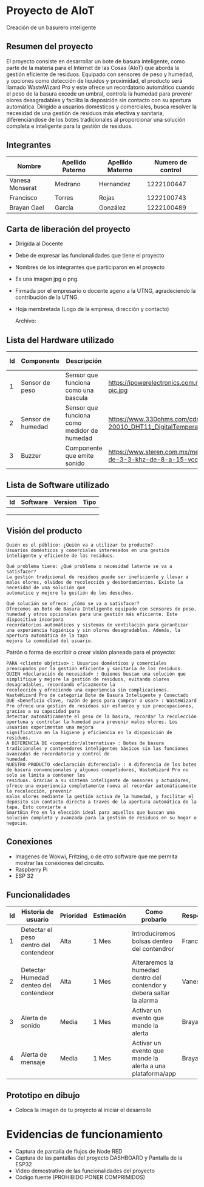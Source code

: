 # Proyecto de AIoT
Creación de un basurero inteligente 

## Resumen del proyecto
El proyecto consiste en desarrollar un bote de basura inteligente, como parte de la materia para el Internet de las Cosas (AIoT) que aborda la gestión eficiente de residuos. Equipado con sensores de peso y humedad, y opciones como detección de líquidos y proximidad, el producto será llamado WasteWizard Pro y este ofrece un recordatorio automático cuando el peso de la basura excede un umbral, controla la humedad para prevenir olores desagradables y facilita la deposición sin contacto con su apertura automática. Dirigido a usuarios domésticos y comerciales, busca resolver la necesidad de una gestión de residuos más efectiva y sanitaria, diferenciándose de los botes tradicionales al proporcionar una solución completa e inteligente para la gestión de residuos.

## Integrantes
|Nombre | Apellido Paterno | Apellido Materno |Numero de control|
|-|-|-|-|
|Vanesa Monserat|Medrano|Hernandez|1222100447|
|Francisco|Torres|Rojas|1222100743|
|Brayan Gael|García|González|1222100489|

## Carta de liberación del proyecto
- Dirigida al Docente
- Debe de expresar las funcionalidades que tiene el proyecto
- Nombres de los integrantes que participaron en el proyecto
- Es una imagen jpg o png.
- Firmada por el empresario o docente ageno a la UTNG, agradeciendo la contribución de la UTNG.
- Hoja membretada (Logo de la empresa, dirección y contacto)

  Archivo:

## Lista del Hardware utilizado 
| Id | Componente | Descripción | Imagen | Cantidad | Costo total |
|----|------------|-------------|--------|----------|-------------|
| 1 |Sensor de peso |Sensor que funciona como una bascula|  https://ipowerelectronics.com.mx/1193-large_default/sensor-de-peso-fuerza-celda-de-carga-50kg-galga-arduino-pic.jpg      | 1             |$66
| 2 |Sensor de humedad |Sensor que funciona como medidor de humedad      | https://www.330ohms.com/cdn/shop/products/photo_IC-20010_DHT11_DigitalTemperatureHumiditySensor_DHT11_01_700x700.png?v=1627344523         |   1          | $98
| 3 |Buzzer           |Componente que emite sonido             |  https://www.steren.com.mx/media/catalog/product/cache/bb0cad18a6adb5d17b0efd58f4201a2f/image/16427f1fb/buzzer-de-3-3-khz-de-8-a-15-vcc-con-se-al-de-tono-constante-de-85-db.jpg      |   1       |    $49         |

## Lista de Software utilizado
| Id | Software | Version | Tipo |
|----|----------|---------|------|
|    |          |         |      |
|    |          |         |      |
|    |          |         |      |

## Visión del producto
    Quién es el público: ¿Quién va a utilizar tu producto?
    Usuarios domésticos y comerciales interesados en una gestión inteligente y eficiente de los residuos.
    
    Qué problema tiene: ¿Qué problema o necesidad latente se va a satisfacer?
    La gestión tradicional de residuos puede ser ineficiente y llevar a malos olores, olvidos de recolección y desbordamientos. Existe la necesidad de una solución que 
    automatice y mejore la gestión de los desechos.
   
    Qué solución se ofrece: ¿Cómo se va a satisfacer?
    Ofrecemos un Bote de Basura Inteligente equipado con sensores de peso, humedad y otros opcionales para una gestión más eficiente. Este dispositivo incorpora 
    recordatorios automáticos y sistemas de ventilación para garantizar una experiencia higiénica y sin olores desagradables. Además, la apertura automática de la tapa 
    mejora la comodidad del usuario.

Patrón o forma de escribir o crear visión planeada para el proyecto: 

    PARA <cliente objetivo> : Usuarios domésticos y comerciales preocupados por la gestión eficiente y sanitaria de los residuos.
    QUIEN <declaración de necesidad> : Quienes buscan una solución que simplifique y mejore la gestión de residuos, evitando olores desagradables, recordando eficazmente la 
    recolección y ofreciendo una experiencia sin complicaciones.
    WasteWizard Pro de categoria Bote de Basura Inteligente y Conectado 
    QUE <beneficio clave, razón de peso para comprar o usar> : WasteWizard Pro ofrece una gestión de residuos sin esfuerzo y sin preocupaciones, gracias a su capacidad para 
    detectar automáticamente el peso de la basura, recordar la recolección oportuna y controlar la humedad para prevenir malos olores. Los usuarios experimentan una mejora 
    significativa en la higiene y eficiencia en la disposición de residuos.
    A DIFERENCIA DE <competidor/alternativa> : Botes de basura tradicionales y contenedores inteligentes básicos sin las funciones avanzadas de recordatorio y control de 
    humedad.
    NUESTRO PRODUCTO <declaración diferencial> : A diferencia de los botes de basura convencionales y algunos competidores, WasteWizard Pro no solo se limita a contener los 
    residuos. Gracias a su sistema inteligente de sensores y actuadores, ofrece una experiencia completamente nueva al recordar automáticamente la recolección, prevenir 
    malos olores mediante la gestión activa de la humedad, y facilitar el depósito sin contacto directo a través de la apertura automática de la tapa. Esto convierte a 
    SmartBin Pro en la elección ideal para aquellos que buscan una solución completa y avanzada para la gestión de residuos en su hogar o negocio.

## Conexiones
- Imagenes de Wokwi, Fritzing, o de otro software que me permita mostrar las conexiones del circuito.
- Raspberry Pi
- ESP 32

## Funcionalidades

| Id | Historia de usuario | Prioridad | Estimación | Como probarlo | Responsable |
|----|---------------------|-----------|------------|---------------|-------------|
| 1  | Detectar el peso  dentro del contendeor|  Alta         |  1 Mes          | Introduciremos bolsas denteo del contendror |   Francisco          |
| 2  | Detectar Humedad denteo del contendeor |Alta           |  1 Mes        | Alteraremos la humedad dentro del contendor y debera saltar la alarma  |  Vanesa          |
| 3  | Alerta de sonido                       |Media          |  1 Mes         |Activar un evento que mande la alerta               | Brayan            |
| 4  | Alerta de mensaje                   |Media          |  1 Mes         |Activar un evento que mande la alerta a una plataforma/app               | Brayan            |

## Prototipo en dibujo
- Coloca la imagen de tu proyecto al iniciar el desarrollo

# Evidencias de funcionamiento
- Captura de pantalla de flujos de Node RED
- Captura de las pantallas del proyecto DASHBOARD y Pantalla de la ESP32
- Video demostrativo de las funcionalidades del proyecto
- Código fuente (PROHIBIDO PONER COMPRIMIDOS)


